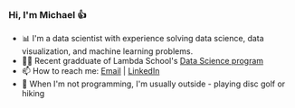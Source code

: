 ### Hi, I'm Michael 👍

<!--
**michael-rowland/michael-rowland** is a ✨ _special_ ✨ repository because its `README.md` (this file) appears on your GitHub profile.

Here are some ideas to get you started:

- 🔭 I’m currently working on ...
- 🌱 I’m currently learning ...
- 👯 I’m looking to collaborate on ...
- 🤔 I’m looking for help with ...
- 💬 Ask me about ...
- 📫 How to reach me: ...
- 😄 Pronouns: ...
- ⚡ Fun fact: ...
-->

- 📊 I'm a data scientist with experience solving data science, data visualization, and machine learning problems.
- 👨‍💻 Recent gradduate of Lambda School's [Data Science program](https://lambdaschool.com/courses/data-science)
- 📫 How to reach me: [Email](mailto:mrowland13@gmail.com) | [LinkedIn](https://www.linkedin.com/in/michaelrowland3/)
- 🥏 When I'm not programming, I'm usually outside - playing disc golf or hiking
